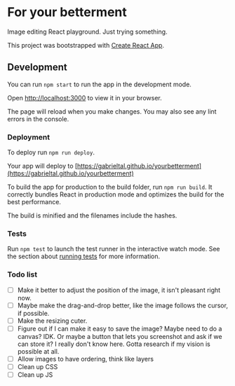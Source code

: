 # For your betterment

Image editing React playground. Just trying something.

This project was bootstrapped with [Create React App](https://github.com/facebook/create-react-app).

## Development

You can run `npm start` to run the app in the development mode.

Open [http://localhost:3000](http://localhost:3000) to view it in your browser.

The page will reload when you make changes. You may also see any lint errors in the console.

### Deployment

To deploy run `npm run deploy`.

Your app will deploy to [https://gabrieltal.github.io/yourbetterment](https://gabrieltal.github.io/yourbetterment)

To build the app for production to the build folder, run `npm run build`. It correctly bundles React in production mode and optimizes the build for the best performance.

The build is minified and the filenames include the hashes.

### Tests

Run `npm test` to launch the test runner in the interactive watch mode. See the section about [running tests](https://facebook.github.io/create-react-app/docs/running-tests) for more information.

### Todo list

- [ ] Make it better to adjust the position of the image, it isn't pleasant right now.
- [ ] Maybe make the drag-and-drop better, like the image follows the cursor, if possible.
- [ ] Make the resizing cuter.
- [ ] Figure out if I can make it easy to save the image? Maybe need to do a canvas? IDK. Or maybe a button that lets you screenshot and ask if we can store it? I really don't know here. Gotta research if my vision is possible at all.
- [ ] Allow images to have ordering, think like layers
- [ ] Clean up CSS
- [ ] Clean up JS
